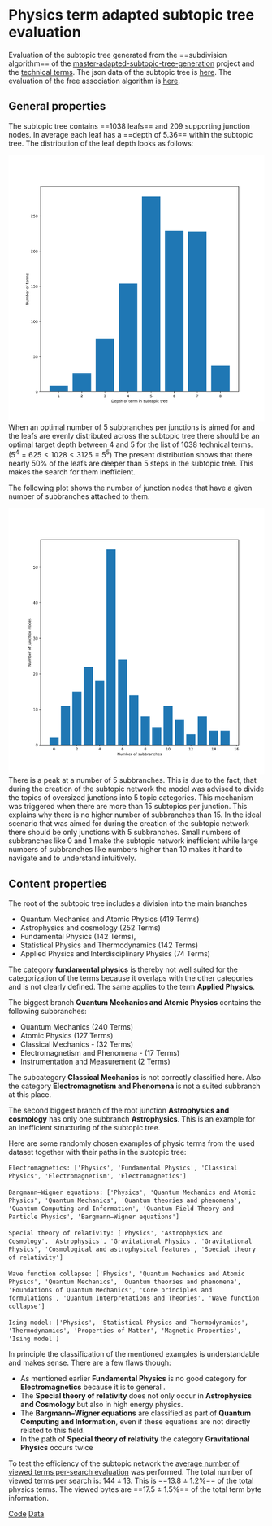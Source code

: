 # Physics term adapted subtopic tree evaluation

Evaluation of the subtopic tree generated from the ==subdivision algorithm== of the [master-adapted-subtopic-tree-generation](../../code/projects/master-adapted-subtopic-tree-generation.md) project and the [technical terms](https://github.com/gratach/master-database-files/blob/bcf75729e024abb289219e831c339a6292d6eb82/master-keyword-extraction/technical_terms.txt). The json data of the subtopic tree is [here](https://github.com/gratach/master-database-files/blob/468c729f480d6d775fe96fde7a50dfda08dc1a6d/master-adapted-subtopic-tree-generation/subtopic_tree.json). The evaluation of the free association algorithm is [here](physics-term-adapted-subtopic-tree-evaluation-free-association-algorithm.md).

## General properties

The subtopic tree contains ==1038 leafs== and 209 supporting junction nodes. In average each leaf has a ==depth of 5.36== within the subtopic tree. The distribution of the leaf depth looks as follows:

![](./images/term-depth-plot.svg)
When an optimal number of 5 subbranches per junctions is aimed for and the leafs are evenly distributed across the subtopic tree there should be an optimal target depth between 4 and 5 for the list of 1038 technical terms. ($5^4 = 625 < 1028 < 3125 = 5^5$)
The present distribution shows that there nearly 50% of the leafs are deeper than 5 steps in the subtopic tree. This makes the search for them inefficient.

The following plot shows the number of junction nodes that have a given number of subbranches attached to them.

![](./images/number-of-subbranches-plot.svg)
There is a peak at a number of 5 subbranches. This is due to the fact, that during the creation of the subtopic network the model was advised to divide the topics of oversized  junctions into 5 topic categories. This mechanism was triggered when there are more than 15 subtopics per junction. This explains why there is no higher number of subbranches than 15. In the ideal scenario that was aimed for during the creation of the subtopic network there should  be only junctions with 5 subbranches. Small numbers of subbranches like 0 and 1 make the subtopic network inefficient while large numbers of subbranches like numbers higher than 10 makes it hard to navigate and to understand intuitively.

## Content properties

The root of the subtopic tree includes a division into the main branches 

* Quantum Mechanics and Atomic Physics (419 Terms)
* Astrophysics and cosmology (252 Terms)
* Fundamental Physics (142 Terms), 
* Statistical Physics and Thermodynamics (142 Terms)
* Applied Physics and Interdisciplinary Physics (74 Terms)

The category **fundamental physics** is thereby not well suited for the categorization of the terms because it overlaps with the other categories and is not clearly defined. The same applies to the term **Applied Physics**.

The biggest branch **Quantum Mechanics and Atomic Physics** contains the following subbranches:

* Quantum Mechanics (240 Terms)
* Atomic Physics (127 Terms)
* Classical Mechanics - (32 Terms)
* Electromagnetism and Phenomena - (17 Terms)
* Instrumentation and Measurement (2 Terms)

The subcategory **Classical Mechanics** is not correctly classified here. Also the category **Electromagnetism and Phenomena** is not a suited subbranch at this place.

The second biggest branch of the root junction **Astrophysics and cosmology** has only one subbranch **Astrophysics**. This is an example for an inefficient structuring of the subtopic tree.

Here are some randomly chosen examples of physic terms from the used dataset together with their paths in the subtopic tree:

```
Electromagnetics: ['Physics', 'Fundamental Physics', 'Classical Physics', 'Electromagnetism', 'Electromagnetics']

Bargmann–Wigner equations: ['Physics', 'Quantum Mechanics and Atomic Physics', 'Quantum Mechanics', 'Quantum theories and phenomena', 'Quantum Computing and Information', 'Quantum Field Theory and Particle Physics', 'Bargmann–Wigner equations']

Special theory of relativity: ['Physics', 'Astrophysics and Cosmology', 'Astrophysics', 'Gravitational Physics', 'Gravitational Physics', 'Cosmological and astrophysical features', 'Special theory of relativity']

Wave function collapse: ['Physics', 'Quantum Mechanics and Atomic Physics', 'Quantum Mechanics', 'Quantum theories and phenomena', 'Foundations of Quantum Mechanics', 'Core principles and formulations', 'Quantum Interpretations and Theories', 'Wave function collapse']

Ising model: ['Physics', 'Statistical Physics and Thermodynamics', 'Thermodynamics', 'Properties of Matter', 'Magnetic Properties', 'Ising model']
```

In principle the classification of the mentioned examples is understandable and makes sense. There are a few flaws though: 
* As mentioned earlier **Fundamental Physics** is no good category for **Electromagnetics** because it is to general . 
* The **Special theory of relativity** does not only occur in **Astrophysics and Cosmology** but also in high energy physics.
* The **Bargmann–Wigner equations** are classified as part of **Quantum Computing and Information**, even if these equations are not directly related to this field. 
* In the path of **Special theory of relativity** the category **Gravitational Physics** occurs twice

To test the efficiency of the subtopic network the [average number of viewed terms per-search evaluation](subtopic-tree-average-number-of-viewed-terms-per-search-evaluation.md) was performed. The total number of viewed terms per search is:
$144 \pm 13$. This is ==13.8 ± 1.2%== of the total physics terms. The viewed bytes are ==17.5 ± 1.5%== of the total term byte information.

[Code](https://github.com/gratach/master-adapted-subtopic-tree-generation/blob/65a374f65a1bec8a2a8e9d32636b29f9bc52ef0d/subtopic_tree_generation.py)
[Data](https://github.com/gratach/master-database-files/tree/fbc09d739139d9fff837831db46cfd9e19f5cf30/master-adapted-subtopic-tree-generation/trees/subd)